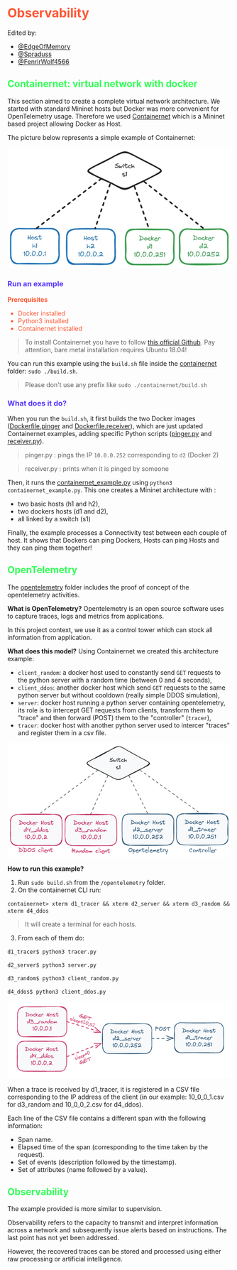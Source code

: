 # <span style="color: #ff5733;"> Observability </span> 

Edited by: 
* [@EdgeOfMemory](https://github.com/EdgeOfMemory-cloud)
* [@Spraduss](https://github.com/Spraduss)
* [@FenrirWolf4566](https://github.com/FenrirWolf4566)


## <span style="color: #33ff57;"> Containernet: virtual network with docker </span> 

This section aimed to create a complete virtual network architecture. We started with standard Mininet hosts but Docker was more convenient for OpenTelemetry usage.
Therefore we used [Containernet](https://github.com/containernet/containernet) which is a Mininet based project allowing Docker as Host.

The picture below represents a simple example of Containernet:

![containernet_example](./assets/containernet_example.webp)

### <span style="color: #5733ff;"> Run an example </span> 

**<span style="color: #ff5733;">Prerequisites</span>**

<ul style="color: #ff5733;">
    <li>Docker installed</li>
    <li>Python3 installed</li>
    <li>Containernet installed</li>
</ul>

> To install Containernet you have to follow [this official Github](https://github.com/containernet/containernet). Pay attention, bare metal installation requires Ubuntu 18.04!

You can run this example using the `build.sh` file inside the [containernet](./containernet/) folder: `sudo ./build.sh`.
> Please don't use any prefix like `sudo ./containernet/build.sh`

### <span style="color: #5733ff;"> What does it do? </span> 

When you run the `build.sh`, it first builds the two Docker images ([Dockerfile.pinger](./containernet/Dockerfile.pinger) and [Dockerfile.receiver](./containernet/Dockerfile.receiver)), which are just updated Containernet examples, adding specific Python scripts ([pinger.py](./containernet/pinger.py) and [receiver.py](./containernet/receiver.py)).

> pinger.py : pings the IP `10.0.0.252` corresponding to `d2` (Docker 2)

> receiver.py : prints when it is pinged by someone

Then, it runs the [containernet_example.py](./containernet/containernet_example.py) using `python3 containernet_example.py`.
This one creates a Mininet architecture with :
* two basic hosts (h1 and h2), 
* two dockers hosts (d1 and d2), 
* all linked by a switch (s1)

Finally, the example processes a Connectivity test between each couple of host. It shows that Dockers can ping Dockers, Hosts can ping Hosts and they can ping them together!

## <span style="color: #33ff57;"> OpenTelemetry </span> 

The [opentelemetry](./opentelemetry/) folder includes the proof of concept of the opentelemetry activities.

**What is OpenTelemetry?**
Opentelemetry is an open source software uses to capture traces, logs and metrics from applications.

In this project context, we use it as a control tower which can stock all information from application.

**What does this model?**
Using Containernet we created this architecture example: 
* `client_random`: a docker host used to constantly send `GET` requests to the python server with a random time (between 0 and 4 seconds),
* `client_ddos`: another docker host which send `GET` requests to the same python server but without cooldown (really simple DDOS simulation),
* `server`: docker host running a python server containing  opentelemetry, its role is to intercept GET requests from clients, transform them to "trace" and then forward (POST) them to the "controller" (`tracer`),
* `tracer`: docker host with another python server used to intercer "traces" and register them in a csv file.


![opentelemetry_architecture](./assets/opentelemetry_architecture.png)

**How to run this example?**

1. Run `sudo build.sh` from the `/opentelemetry` folder.
2. On the containernet CLI run:
```
containernet> xterm d1_tracer && xterm d2_server && xterm d3_random && xterm d4_ddos
```
> It will create a terminal for each hosts.
3. From each of them do:
``` 
d1_tracer$ python3 tracer.py
```
``` 
d2_server$ python3 server.py
```
``` 
d3_random$ python3 client_random.py
```
``` 
d4_ddos$ python3 client_ddos.py
```

![opentemetry_request](./assets/opentelemetry_request.png)

When a trace is received by d1_tracer, it is registered in a CSV file corresponding to the IP address of the client (in our example: 10_0_0_1.csv for d3_random and 10_0_0_2.csv for d4_ddos).

Each line of the CSV file contains a different span with the following information:
* Span name.
* Elapsed time of the span (corresponding to the time taken by the request).
* Set of events (description followed by the timestamp).
* Set of attributes (name followed by a value).

## <span style="color: #33ff57;"> Observability </span> 

The example provided is more similar to supervision.

Observability refers to the capacity to transmit and interpret information across a network and subsequently issue alerts based on instructions. The last point has not yet been addressed.

However, the recovered traces can be stored and processed using either raw processing or artificial intelligence.